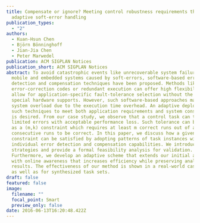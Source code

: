```yaml
---
title: Compensate or ignore? Meeting control robustness requirements through
  adaptive soft-error handling
publication_types:
  - "2"
authors:
  - Kuan-Hsun Chen
  - Björn Bönninghoff
  - Jian-Jia Chen
  - Peter Marwedel
publication: ACM SIGPLAN Notices
publication_short: ACM SIGPLAN Notices
abstract: To avoid catastrophic events like unrecoverable system failures on
  mobile and embedded systems caused by soft-errors, software-based error
  detection and compensation techniques have been proposed. Methods like
  error-correction codes or redundant execution can offer high flexibility and
  allow for application-specific fault-tolerance selection without the needs of
  special hardware supports. However, such software-based approaches may lead to
  system overload due to the execution time overhead. An adaptive deployment of
  such techniques to meet both application requirements and system constraints
  is desired. From our case study, we observe that a control task can tolerate
  limited errors with acceptable performance loss. Such tolerance can be modeled
  as a (m,k) constraint which requires at least m correct runs out of any k
  consecutive runs to be correct. In this paper, we discuss how a given (m,k)
  constraint can be satisfied by adopting patterns of task instances with
  individual error detection and compensation capabilities. We introduce static
  strategies and provide a formal feasibility analysis for validation.
  Furthermore, we develop an adaptive scheme that extends our initial approach
  with online awareness that increases efficiency while preserving analysis
  results. The effectiveness of our method is shown in a real-world case study
  as well as for synthesized task sets.
draft: false
featured: false
image:
  filename: ""
  focal_point: Smart
  preview_only: false
date: 2016-06-13T16:20:48.422Z
---
```

